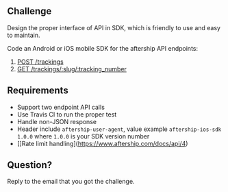 ## Challenge

Design the proper interface of API in SDK, which is friendly to use and easy to maintain.

Code an Android or iOS mobile SDK for the aftership API endpoints:

1. [POST /trackings](https://www.aftership.com/docs/api/4/trackings/post-trackings)
2. [GET /trackings/:slug/:tracking_number](https://www.aftership.com/docs/api/4/trackings/get-trackings-slug-tracking_number)


## Requirements

- Support two endpoint API calls
- Use Travis CI to run the proper test
- Handle non-JSON response 
- Header include `aftership-user-agent`, value example `aftership-ios-sdk 1.0.0` where `1.0.0` is your SDK version number
- []Rate limit handling](https://www.aftership.com/docs/api/4)

## Question?
Reply to the email that you got the challenge.



